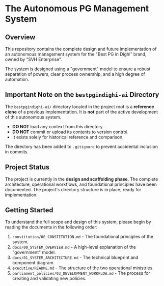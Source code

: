 # The Autonomous PG Management System

## Overview

This repository contains the complete design and future implementation of an autonomous management system for the "Best PG in Dighi" brand, owned by "SVH Enterprise".

The system is designed using a "government" model to ensure a robust separation of powers, clear process ownership, and a high degree of automation.

## Important Note on the `bestpgindighi-ai` Directory

The `bestpgindighi-ai/` directory located in the project root is a **reference clone** of a previous implementation. It is **not** part of the active development of this autonomous system.

*   **DO NOT** load any context from this directory.
*   **DO NOT** commit or upload its contents to version control.
*   It exists solely for historical reference and comparison.

The directory has been added to `.gitignore` to prevent accidental inclusion in commits.

## Project Status

The project is currently in the **design and scaffolding phase**. The complete architecture, operational workflows, and foundational principles have been documented. The project's directory structure is in place, ready for implementation.

## Getting Started

To understand the full scope and design of this system, please begin by reading the documents in the following order:

1.  `constitution/00_CONSTITUTION.md` - The foundational principles of the system.
2.  `docs/00_SYSTEM_OVERVIEW.md` - A high-level explanation of the "government" model.
3.  `docs/01_SYSTEM_ARCHITECTURE.md` - The technical blueprint and component diagram.
4.  `executive/README.md` - The structure of the two operational ministries.
5.  `parliament_policies/03_DEVELOPMENT_WORKFLOW.md` - The process for creating and validating new policies.

